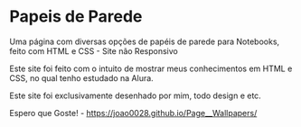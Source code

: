 # Papeis de Parede
Uma página com diversas opções de papéis de parede para Notebooks, feito com HTML e CSS - Site não Responsivo

Este site foi feito com  o intuito de mostrar meus conhecimentos em HTML e CSS, no qual tenho estudado na Alura.

Este site foi exclusivamente  desenhado por mim, todo design e etc.

Espero que Goste! - https://joao0028.github.io/Page__Wallpapers/
